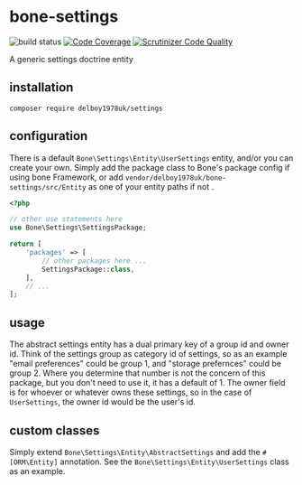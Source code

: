 # bone-settings
![build status](https://github.com/delboy1978uk/bone-settings/actions/workflows/master.yml/badge.svg) [![Code 
Coverage](https://scrutinizer-ci.com/g/delboy1978uk/bone-settings/badges/coverage.png?b=master)](https://scrutinizer-ci.com/g/delboy1978uk/bone-settings/?branch=master) 
[![Scrutinizer Code 
Quality](https://scrutinizer-ci.com/g/delboy1978uk/bone-settings/badges/quality-score.png?b=master)](https://scrutinizer-ci.com/g/delboy1978uk/bone-settings/?branch=master) 

A generic settings doctrine entity

## installation
```
composer require delboy1978uk/settings
```
## configuration
There is a default `Bone\Settings\Entity\UserSettings` entity, and/or you can create your own. Simply add the package class to Bone's package 
config if using bone Framework, or add `vendor/delboy1978uk/bone-settings/src/Entity` as one of your entity paths if not
.
```php
<?php

// other use statements here
use Bone\Settings\SettingsPackage;

return [
    'packages' => [
        // other packages here ...
        SettingsPackage::class,
    ],
    // ...
];
```
## usage
The abstract settings entity has a dual primary key of a group id and owner id. Think of the settings group as 
category id of settings, so as an example "email preferences" could be group 1, and "storage prefernces" could be group 2.
Where you determine that number is not the concern of this package, but you don't need to use it, it has a default of 1.
The owner field is for whoever or whatever owns these settings, so in the case of `UserSettings`, the owner id would be 
the user's id.
## custom classes
Simply extend `Bone\Settings\Entity\AbstractSettings` and add the `#[ORM\Entity]` annotation. See the 
`Bone\Settings\Entity\UserSettings` class as an example. 

